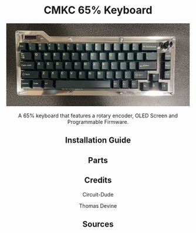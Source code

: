 <h1 align = "center"> CMKC 65% Keyboard</h1>

<p align = "center">
    <img src="Docs/Images/cmkc-keyboard1.jpg" width="500">
</p>

<p align = "center">
    A 65% keyboard that features a rotary encoder, OLED Screen and Programmable Firmware.
</p>


<h2 align = "center">
    <a src = "Docs/">Installation Guide</a>
</h2>

<h2 align = "center">
    <a src = "Docs/">Parts</a>
</h2>

<h2 align = "center">Credits</h2>
<div align = "center">
    <p> Circuit-Dude </p>
    <p> Thomas Devine </p>
</ul>
<h2 align = "center'>
    <a src = "Docs/Sources">Sources</a>
</h2>
